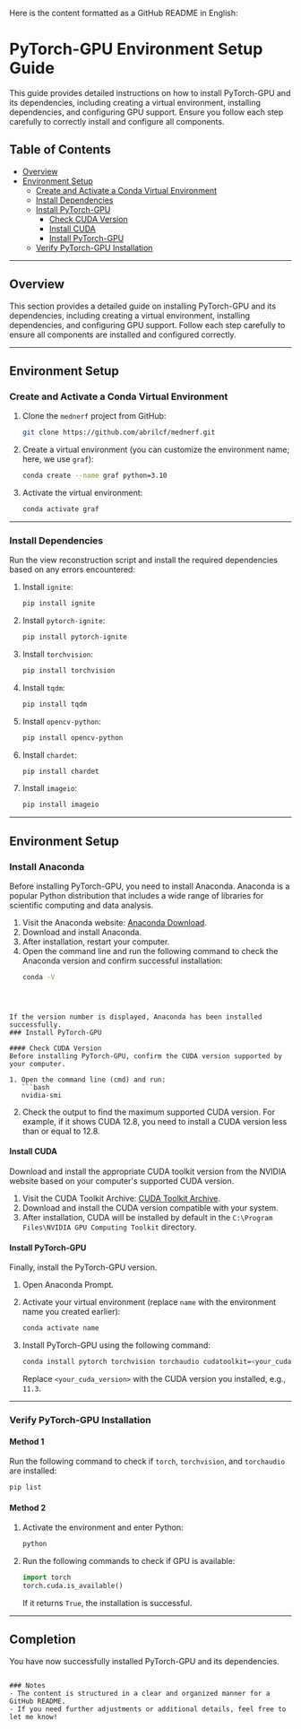 Here is the content formatted as a GitHub README in English:

# PyTorch-GPU Environment Setup Guide

This guide provides detailed instructions on how to install PyTorch-GPU and its dependencies, including creating a virtual environment, installing dependencies, and configuring GPU support. Ensure you follow each step carefully to correctly install and configure all components.

## Table of Contents
- [Overview](#overview)
- [Environment Setup](#environment-setup)
  - [Create and Activate a Conda Virtual Environment](#create-and-activate-a-conda-virtual-environment)
  - [Install Dependencies](#install-dependencies)
  - [Install PyTorch-GPU](#install-pytorch-gpu)
    - [Check CUDA Version](#check-cuda-version)
    - [Install CUDA](#install-cuda)
    - [Install PyTorch-GPU](#install-pytorch-gpu-1)
  - [Verify PyTorch-GPU Installation](#verify-pytorch-gpu-installation)

---

## Overview
This section provides a detailed guide on installing PyTorch-GPU and its dependencies, including creating a virtual environment, installing dependencies, and configuring GPU support. Follow each step carefully to ensure all components are installed and configured correctly.

---

## Environment Setup

### Create and Activate a Conda Virtual Environment

1. Clone the `mednerf` project from GitHub:
   ```bash
   git clone https://github.com/abrilcf/mednerf.git

2. Create a virtual environment (you can customize the environment name; here, we use `graf`):
   ```bash
   conda create --name graf python=3.10
   ```

3. Activate the virtual environment:
   ```bash
   conda activate graf
   ```

---

### Install Dependencies

Run the view reconstruction script and install the required dependencies based on any errors encountered:

1. Install `ignite`:
   ```bash
   pip install ignite
   ```

2. Install `pytorch-ignite`:
   ```bash
   pip install pytorch-ignite
   ```

3. Install `torchvision`:
   ```bash
   pip install torchvision
   ```

4. Install `tqdm`:
   ```bash
   pip install tqdm
   ```

5. Install `opencv-python`:
   ```bash
   pip install opencv-python
   ```

6. Install `chardet`:
   ```bash
   pip install chardet
   ```

7. Install `imageio`:
   ```bash
   pip install imageio
   ```

---

## Environment Setup
### Install Anaconda
Before installing PyTorch-GPU, you need to install Anaconda. Anaconda is a popular Python distribution that includes a wide range of libraries for scientific computing and data analysis.

1. Visit the Anaconda website: [Anaconda Download](https://www.anaconda.com/download).
2. Download and install Anaconda.
3. After installation, restart your computer.
4. Open the command line and run the following command to check the Anaconda version and confirm successful installation:
   ```bash
   conda -V
```



If the version number is displayed, Anaconda has been installed successfully.
### Install PyTorch-GPU

#### Check CUDA Version
Before installing PyTorch-GPU, confirm the CUDA version supported by your computer.

1. Open the command line (cmd) and run:
   ```bash
   nvidia-smi
   ```

2. Check the output to find the maximum supported CUDA version. For example, if it shows CUDA 12.8, you need to install a CUDA version less than or equal to 12.8.

#### Install CUDA
Download and install the appropriate CUDA toolkit version from the NVIDIA website based on your computer's supported CUDA version.

1. Visit the CUDA Toolkit Archive: [CUDA Toolkit Archive](https://developer.nvidia.com/cuda-toolkit-archive).
2. Download and install the CUDA version compatible with your system.
3. After installation, CUDA will be installed by default in the `C:\Program Files\NVIDIA GPU Computing Toolkit` directory.

#### Install PyTorch-GPU
Finally, install the PyTorch-GPU version.

1. Open Anaconda Prompt.
2. Activate your virtual environment (replace `name` with the environment name you created earlier):
   ```bash
   conda activate name
   ```

3. Install PyTorch-GPU using the following command:
   ```bash
   conda install pytorch torchvision torchaudio cudatoolkit=<your_cuda_version> -c pytorch
   ```
   Replace `<your_cuda_version>` with the CUDA version you installed, e.g., `11.3`.

---

### Verify PyTorch-GPU Installation

#### Method 1
Run the following command to check if `torch`, `torchvision`, and `torchaudio` are installed:
```bash
pip list
```

#### Method 2
1. Activate the environment and enter Python:
   ```bash
   python
   ```

2. Run the following commands to check if GPU is available:
   ```python
   import torch
   torch.cuda.is_available()
   ```
   If it returns `True`, the installation is successful.

---

## Completion
You have now successfully installed PyTorch-GPU and its dependencies.
```

### Notes
- The content is structured in a clear and organized manner for a GitHub README.
- If you need further adjustments or additional details, feel free to let me know!
